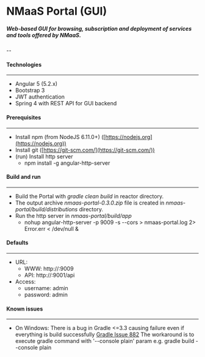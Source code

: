 # NMaaS Portal (GUI)

##### Web-based GUI for browsing, subscription and deployment of services and tools offered by NMaaS.

--

#### Technologies
---
 * Angular 5 (5.2.x)
 * Bootstrap 3
 * JWT authentication
 * Spring 4 with REST API for GUI backend

#### Prerequisites
---
 + Install npm (from NodeJS 6.11.0+) ([https://nodejs.org](https://nodejs.org))
 + Install git ([https://git-scm.com/](https://git-scm.com/))
 + (run) Install http server 
   - npm install -g angular-http-server

#### Build and run
---
  + Build the Portal with *gradle clean build* in reactor directory.
  + The output archive *nmaas-portal-0.3.0.zip* file is created in *nmaas-portal/build/distributions* directory.
  + Run the http server in *nmaas-portal/build/app*
    - nohup angular-http-server -p 9009 -s --cors > nmaas-portal.log 2> Error.err < /dev/null &

#### Defaults
---
  + URL:
    - WWW: http://<HOSTNAME>:9009
    - API: http://<HOSTNAME>:9001/api
  + Access:
    - username: admin
    - password: admin

#### Known issues
---
 + On Windows: 
   There is a bug in Gradle <=3.3 causing failure even if everything is build successfully [Gradle Issue 882](https://github.com/gradle/gradle/issues/882)
   The workaround is to execute gradle command with '--console plain' param 
   e.g. gradle build --console plain
  
